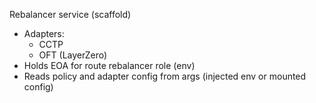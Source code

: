Rebalancer service (scaffold)

- Adapters:
  - CCTP
  - OFT (LayerZero)
- Holds EOA for route rebalancer role (env)
- Reads policy and adapter config from args (injected env or mounted config)
